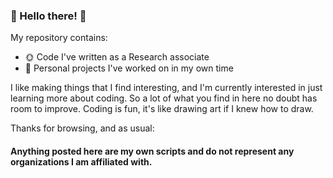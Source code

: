 ### 🧬 Hello there! 🧬

My repository contains:
- 🌞 Code I've written as a Research associate 
- 🌚 Personal projects I've worked on in my own time
 
I like making things that I find interesting, and I'm currently interested in just learning more about coding. So a lot of what you find in here no doubt has room to improve. Coding is fun, it's like drawing art if I knew how to draw.

Thanks for browsing, and as usual: 
#### Anything posted here are my own scripts and do not represent any organizations I am affiliated with.
